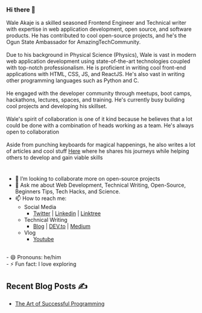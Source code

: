 ### Hi there 👋
Wale Akaje is a skilled seasoned Frontend Engineer and Technical writer with expertise in web application development, open source, and software products. He has contributed to cool open-source projects, and he's the Ogun State Ambassador for AmazingTechCommunity. <br><br>
Due to his background in Physical Science (Physics), Wale is vast in modern web application development using state-of-the-art technologies coupled with top-notch professionalism. He is proficient in writing cool front-end applications with HTML, CSS, JS, and ReactJS. He's also vast in writing other programming languages such as Python and C.<br><br>
He engaged with the developer community through meetups, boot camps, hackathons, lectures, spaces, and training. He's currently busy building cool projects and developing his skillset.<br><br>
Wale's spirit of collaboration is one of it kind because he believes that a lot could be done with a combination of heads working as a team. He's always open to collaboration<br><br>
Aside from punching keyboards for magical happenings, he also writes a lot of articles and cool stuff <a href="https://akasoft.hashnode.dev/" target="_blank">Here</a> where he shares his journeys while helping others to develop and gain viable skills
#
- 👯 I’m looking to collaborate more on open-source projects<br>
- 💬 Ask me about Web Development, Technical Writing, Open-Source, Beginners Tips, Tech Hacks, and Science.<br>
- 📫 How to reach me:
  - Social Media
    - [Twitter](https://twitter.com/waleakaje) | [Linkedin](https://linkedin.com/in/waleakaje) | [Linktree](https://linktr.ee/waleakaje)
  - Technical Writing
    - [Blog](https://akasoft.hashnode.dev/) | [DEV.to](https://dev.to/waleakaje) | [Medium](akasoft.medium.com)
  - Vlog
    - [Youtube](https://youtube.com/@hackersnode)
<br>
- 😄 Pronouns: he/him
<br>
- ⚡ Fun fact: I love exploring

## Recent Blog Posts ✍️
- [The Art of Successful Programming](https://akasoft.hashnode.dev/the-art-of-successful-programming)

<!--
**waleakaje/waleakaje** is a ✨ _special_ ✨ repository because its `README.md` (this file) appears on your GitHub profile.

Here are some ideas to get you started:

- 🔭 I’m currently working on ...
- 🌱 I’m currently learning ...
- 👯 I’m looking to collaborate on ...
- 🤔 I’m looking for help with ...
- 💬 Ask me about ...
- 📫 How to reach me: ...
- 😄 Pronouns: ...
- ⚡ Fun fact: ...
-->
